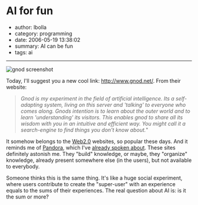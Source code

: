 # AI for fun

- author: lbolla
- category: programming
- date: 2006-05-19 13:38:02
- summary: AI can be fun
- tags: ai

----------------

![gnod screenshot][1]

Today, I'll suggest you a new cool link: <http://www.gnod.net/>. From their website:

> _Gnod is my experiment in the field of artificial intelligence. Its a self-adapting system, living on this server and 'talking' to everyone who comes along. Gnods intention is to learn about the outer world and to learn 'understanding' its visitors. This enables gnod to share all its wisdom with you in an intuitive and efficient way. You might call it a search-engine to find things you don't know about._"

It somehow belongs to the [Web2.0][2] websites, so popular these days. And it reminds me of [Pandora][3], which I've [already spoken about][4]. These sites definitely astonish me. They "build" knowledge, or maybe, they "organize" knowledge, already present somewhere else (in the users), but not available to everybody.

Someone thinks this is the same thing. It's like a huge social experiment, where users contribute to create the "super-user" with an experience equals to the sums of their experiences. The real question about AI is: is it the sum or more?

  [1]: http://lbolla.info/blog/wp-content/uploads/2006/05/gnod.jpg
  [2]: http://www.oreillynet.com/pub/a/oreilly/tim/news/2005/09/30/what-is-web-20.html?page=1 (Web2.0)
  [3]: http://www.pandora.com (Pandora)
  [4]: /blog/2006/04/07/strange-beautiful-music (Pandora's post)
